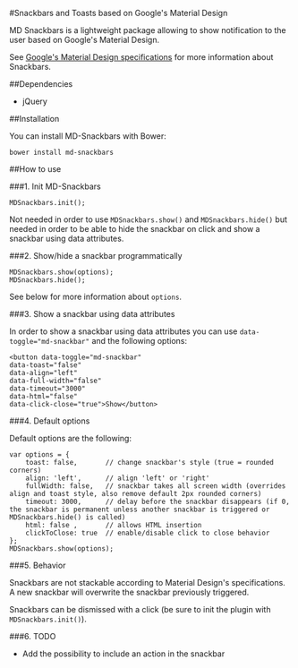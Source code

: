 #Snackbars and Toasts based on Google's Material Design

MD Snackbars is a lightweight package allowing to show notification to the user based on Google's Material Design.

See [Google's Material Design specifications](http://www.google.com/design/spec/components/snackbars-toasts.html#snackbars-toasts-specs) for more information about Snackbars.

##Dependencies
- jQuery

##Installation

You can install MD-Snackbars with Bower:

    bower install md-snackbars

##How to use

###1. Init MD-Snackbars

    MDSnackbars.init();

Not needed in order to use `MDSnackbars.show()` and `MDSnackbars.hide()` but needed in order to be able to hide the snackbar on click and show a snackbar using data attributes.

###2. Show/hide a snackbar programmatically

    MDSnackbars.show(options);
    MDSnackbars.hide();

See below for more information about `options`.

###3. Show a snackbar using data attributes

In order to show a snackbar using data attributes you can use `data-toggle="md-snackbar"` and the following options:

    <button data-toggle="md-snackbar"
    data-toast="false"
    data-align="left"
    data-full-width="false"
    data-timeout="3000"
    data-html="false"
    data-click-close="true">Show</button>

###4. Default options

Default options are the following:

    var options = {
        toast: false,       // change snackbar's style (true = rounded corners)
        align: 'left',      // align 'left' or 'right'
        fullWidth: false,   // snackbar takes all screen width (overrides align and toast style, also remove default 2px rounded corners)
        timeout: 3000,      // delay before the snackbar disappears (if 0, the snackbar is permanent unless another snackbar is triggered or MDSnackbars.hide() is called)
        html: false ,       // allows HTML insertion
        clickToClose: true  // enable/disable click to close behavior
    };
    MDSnackbars.show(options);

###5. Behavior

Snackbars are not stackable according to Material Design's specifications. A new snackbar will overwrite the snackbar previously triggered.

Snackbars can be dismissed with a click (be sure to init the plugin with `MDSnackbars.init()`).

###6. TODO
- Add the possibility to include an action in the snackbar